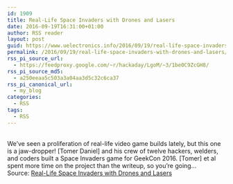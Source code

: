 ```yaml
---
id: 1909
title: Real-Life Space Invaders with Drones and Lasers
date: 2016-09-19T16:31:00+01:00
author: RSS reader
layout: post
guid: https://www.uelectronics.info/2016/09/19/real-life-space-invaders-with-drones-and-lasers/
permalink: /2016/09/19/real-life-space-invaders-with-drones-and-lasers/
rss_pi_source_url:
  - https://feedproxy.google.com/~r/hackaday/LgoM/~3/1be0C9ZcGH8/
rss_pi_source_md5:
  - a250eeaa5c503a3a04aa3d5c32c6ca37
rss_pi_canonical_url:
  - my_blog
categories:
  - RSS
tags:
  - RSS
---
```

&#013;  
We’ve seen a proliferation of real-life video game builds lately, but this one is a jaw-dropper! [Tomer Daniel] and his crew of twelve hackers, welders, and coders built a Space Invaders game for GeekCon 2016. [Tomer] et al spent more time on the project than the writeup, so you’re going…&#013;  
Source: <a href="https://feedproxy.google.com/~r/hackaday/LgoM/~3/1be0C9ZcGH8/" target="_blank">Real-Life Space Invaders with Drones and Lasers</a>